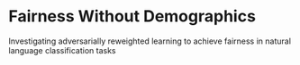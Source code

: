 # Fairness Without Demographics
 Investigating adversarially reweighted learning to achieve fairness in natural language classification tasks

